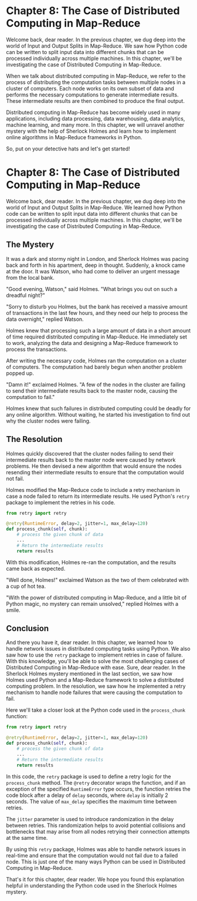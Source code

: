 # Chapter 8: The Case of Distributed Computing in Map-Reduce

Welcome back, dear reader. In the previous chapter, we dug deep into the world of Input and Output Splits in Map-Reduce. We saw how Python code can be written to split input data into different chunks that can be processed individually across multiple machines. In this chapter, we'll be investigating the case of Distributed Computing in Map-Reduce.

When we talk about distributed computing in Map-Reduce, we refer to the process of distributing the computation tasks between multiple nodes in a cluster of computers. Each node works on its own subset of data and performs the necessary computations to generate intermediate results. These intermediate results are then combined to produce the final output.

Distributed computing in Map-Reduce has become widely used in many applications, including data processing, data warehousing, data analytics, machine learning, and many more. In this chapter, we will unravel another mystery with the help of Sherlock Holmes and learn how to implement online algorithms in Map-Reduce frameworks in Python.

So, put on your detective hats and let's get started!
# Chapter 8: The Case of Distributed Computing in Map-Reduce

Welcome back, dear reader. In the previous chapter, we dug deep into the world of Input and Output Splits in Map-Reduce. We learned how Python code can be written to split input data into different chunks that can be processed individually across multiple machines. In this chapter, we'll be investigating the case of Distributed Computing in Map-Reduce.

## The Mystery

It was a dark and stormy night in London, and Sherlock Holmes was pacing back and forth in his apartment, deep in thought. Suddenly, a knock came at the door. It was Watson, who had come to deliver an urgent message from the local bank.

"Good evening, Watson," said Holmes. "What brings you out on such a dreadful night?"

"Sorry to disturb you Holmes, but the bank has received a massive amount of transactions in the last few hours, and they need our help to process the data overnight," replied Watson.

Holmes knew that processing such a large amount of data in a short amount of time required distributed computing in Map-Reduce. He immediately set to work, analyzing the data and designing a Map-Reduce framework to process the transactions.

After writing the necessary code, Holmes ran the computation on a cluster of computers. The computation had barely begun when another problem popped up.

"Damn it!" exclaimed Holmes. "A few of the nodes in the cluster are failing to send their intermediate results back to the master node, causing the computation to fail."

Holmes knew that such failures in distributed computing could be deadly for any online algorithm. Without waiting, he started his investigation to find out why the cluster nodes were failing.

## The Resolution

Holmes quickly discovered that the cluster nodes failing to send their intermediate results back to the master node were caused by network problems. He then devised a new algorithm that would ensure the nodes resending their intermediate results to ensure that the computation would not fail.

Holmes modified the Map-Reduce code to include a retry mechanism in case a node failed to return its intermediate results. He used Python's `retry` package to implement the retries in his code.

```python
from retry import retry

@retry(RuntimeError, delay=2, jitter=1, max_delay=120)
def process_chunk(self, chunk):
    # process the given chunk of data
    ...
    # Return the intermediate results
    return results
```

With this modification, Holmes re-ran the computation, and the results came back as expected.

"Well done, Holmes!" exclaimed Watson as the two of them celebrated with a cup of hot tea.

"With the power of distributed computing in Map-Reduce, and a little bit of Python magic, no mystery can remain unsolved," replied Holmes with a smile.

## Conclusion

And there you have it, dear reader. In this chapter, we learned how to handle network issues in distributed computing tasks using Python. We also saw how to use the `retry` package to implement retries in case of failure. With this knowledge, you'll be able to solve the most challenging cases of Distributed Computing in Map-Reduce with ease.
Sure, dear reader. In the Sherlock Holmes mystery mentioned in the last section, we saw how Holmes used Python and a Map-Reduce framework to solve a distributed computing problem. In the resolution, we saw how he implemented a retry mechanism to handle node failures that were causing the computation to fail.

Here we'll take a closer look at the Python code used in the `process_chunk` function:

```python
from retry import retry

@retry(RuntimeError, delay=2, jitter=1, max_delay=120)
def process_chunk(self, chunk):
    # process the given chunk of data
    ...
    # Return the intermediate results
    return results
```

In this code, the `retry` package is used to define a retry logic for the `process_chunk` method. The `@retry` decorator wraps the function, and if an exception of the specified `RuntimeError` type occurs, the function retries the code block after a delay of `delay` seconds, where `delay` is initially 2 seconds. The value of `max_delay` specifies the maximum time between retries. 

The `jitter` parameter is used to introduce randomization in the delay between retries. This randomization helps to avoid potential collisions and bottlenecks that may arise from all nodes retrying their connection attempts at the same time.

By using this `retry` package, Holmes was able to handle network issues in real-time and ensure that the computation would not fail due to a failed node. This is just one of the many ways Python can be used in Distributed Computing in Map-Reduce.

That's it for this chapter, dear reader. We hope you found this explanation helpful in understanding the Python code used in the Sherlock Holmes mystery.